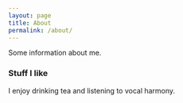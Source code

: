 ```yaml
---
layout: page
title: About
permalink: /about/
---
```


Some information about me.

### Stuff I like

I enjoy drinking tea and listening to vocal harmony.
